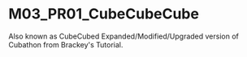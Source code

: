# M03_PR01_CubeCubeCube
 Also known as CubeCubed Expanded/Modified/Upgraded version of Cubathon from  Brackey's Tutorial.
